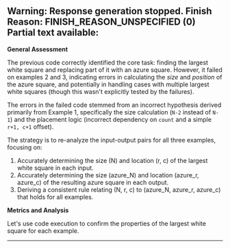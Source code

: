 Warning: Response generation stopped. Finish Reason: FINISH_REASON_UNSPECIFIED (0)
Partial text available:
---
**General Assessment**

The previous code correctly identified the core task: finding the largest white square and replacing part of it with an azure square. However, it failed on examples 2 and 3, indicating errors in calculating the *size* and *position* of the azure square, and potentially in handling cases with multiple largest white squares (though this wasn't explicitly tested by the failures).

The errors in the failed code stemmed from an incorrect hypothesis derived primarily from Example 1, specifically the size calculation (`N-2` instead of `N-1`) and the placement logic (incorrect dependency on `count` and a simple `r+1, c+1` offset).

The strategy is to re-analyze the input-output pairs for all three examples, focusing on:
1.  Accurately determining the size (N) and location (r, c) of the largest white square in each input.
2.  Accurately determining the size (azure_N) and location (azure_r, azure_c) of the resulting azure square in each output.
3.  Deriving a consistent rule relating (N, r, c) to (azure_N, azure_r, azure_c) that holds for all examples.

**Metrics and Analysis**

Let's use code execution to confirm the properties of the largest white square for each example.

---
